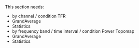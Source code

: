 This section needs:

* by channel / condition TFR
 * GrandAverage
 * Statistics
* by frequency band / time interval / condition Power Topomap
 * GrandAverage
 * Statistics
